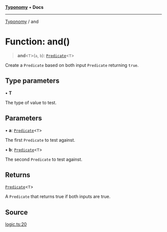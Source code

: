 [**Typonomy**](../README.md) • **Docs**

***

[Typonomy](../globals.md) / and

# Function: and()

> **and**\<`T`\>(`a`, `b`): [`Predicate`](../type-aliases/Predicate.md)\<`T`\>

Create a `Predicate` based on both input `Predicate` returning `true`.

## Type parameters

• **T**

The type of value to test.

## Parameters

• **a**: [`Predicate`](../type-aliases/Predicate.md)\<`T`\>

The first `Predicate` to test against.

• **b**: [`Predicate`](../type-aliases/Predicate.md)\<`T`\>

The second `Predicate` to test against.

## Returns

[`Predicate`](../type-aliases/Predicate.md)\<`T`\>

A `Predicate` that returns true if both inputs are true.

## Source

[logic.ts:20](https://github.com/softcraft-development/typonomy/blob/fe50b8023c82b88ddae1a279519fbfc3eededb46/src/logic.ts#L20)
